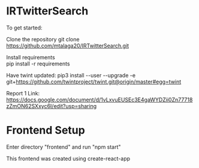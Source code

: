 # IRTwitterSearch	
To get started:	

Clone the repository
git clone https://github.com/mtalaga20/IRTwitterSearch.git	

Install requirements	
pip install -r requirements	

Have twint updated:	
pip3 install --user --upgrade -e git+https://github.com/twintproject/twint.git@origin/master#egg=twint	

Report 1 Link: https://docs.google.com/document/d/1vLxvuEUSEc3E4gaWYDZii0Zn77718zZmON62SXxyc6I/edit?usp=sharing

# Frontend Setup

Enter directory "frontend" and run "npm start"

This frontend was created using create-react-app